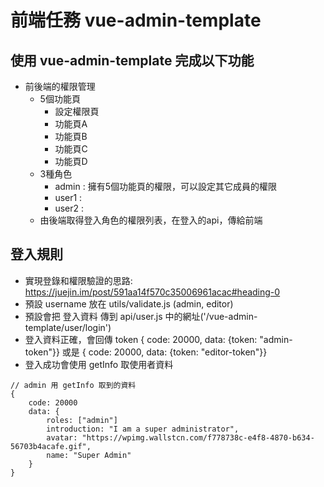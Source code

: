 # 前端任務 vue-admin-template

## 使用 vue-admin-template 完成以下功能

*  前後端的權限管理
    *  5個功能頁
        *  設定權限頁
        *  功能頁A
        *  功能頁B
        *  功能頁C
        *  功能頁D
    *  3種角色
        *  admin : 擁有5個功能頁的權限，可以設定其它成員的權限
        *  user1  : 
        *  user2  : 
    *  由後端取得登入角色的權限列表，在登入的api，傳給前端


## 登入規則
*  實現登錄和權限驗證的思路: https://juejin.im/post/591aa14f570c35006961acac#heading-0
*  預設 username 放在 utils/validate.js (admin, editor)
*  預設會把 登入資料 傳到 api/user.js 中的網址('/vue-admin-template/user/login')
*  登入資料正確，會回傳 token { code: 20000, data: {token: "admin-token"}} 或是 { code: 20000, data: {token: "editor-token"}}
*  登入成功會使用 getInfo 取使用者資料
```
// admin 用 getInfo 取到的資料
{
    code: 20000
    data: {
        roles: ["admin"]
        introduction: "I am a super administrator",
        avatar: "https://wpimg.wallstcn.com/f778738c-e4f8-4870-b634-56703b4acafe.gif",
        name: "Super Admin"
    }
}
```

